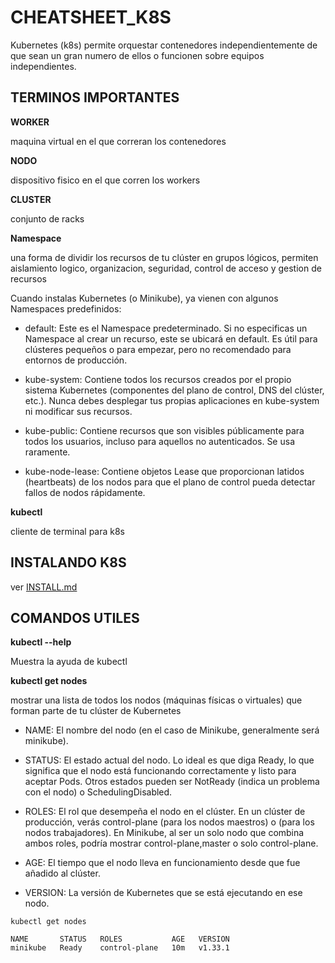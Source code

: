 # CHEATSHEET_K8S
Kubernetes (k8s) permite orquestar contenedores independientemente de que sean un gran numero de ellos o funcionen sobre equipos independientes.

## TERMINOS IMPORTANTES

**WORKER** 

maquina virtual en el que correran los contenedores

**NODO** 

dispositivo fisico en el que corren los workers

**CLUSTER** 

conjunto de racks

**Namespace**

una forma de dividir los recursos de tu clúster en grupos lógicos, permiten aislamiento logico, organizacion, seguridad, control de acceso y gestion de recursos

Cuando instalas Kubernetes (o Minikube), ya vienen con algunos Namespaces predefinidos:

- default: Este es el Namespace predeterminado. Si no especificas un Namespace al crear un recurso, este se ubicará en default. Es útil para clústeres pequeños o para empezar, pero no recomendado para entornos de producción.

- kube-system: Contiene todos los recursos creados por el propio sistema Kubernetes (componentes del plano de control, DNS del clúster, etc.). Nunca debes desplegar tus propias aplicaciones en kube-system ni modificar sus recursos.

- kube-public: Contiene recursos que son visibles públicamente para todos los usuarios, incluso para aquellos no autenticados. Se usa raramente.

- kube-node-lease: Contiene objetos Lease que proporcionan latidos (heartbeats) de los nodos para que el plano de control pueda detectar fallos de nodos rápidamente.

**kubectl** 

cliente de terminal para k8s


## INSTALANDO K8S
ver [INSTALL.md](https://github.com/elarreglador/cheatsheet_K8S/blob/main/INSTALL.md)

## COMANDOS UTILES
**kubectl --help**

Muestra la ayuda de kubectl

**kubectl get nodes** 

mostrar una lista de todos los nodos (máquinas físicas o virtuales) que forman parte de tu clúster de Kubernetes

- NAME: El nombre del nodo (en el caso de Minikube, generalmente será minikube).

- STATUS: El estado actual del nodo. Lo ideal es que diga Ready, lo que significa que el nodo está funcionando correctamente y listo para aceptar Pods. Otros estados pueden ser NotReady (indica un problema con el nodo) o SchedulingDisabled.

- ROLES: El rol que desempeña el nodo en el clúster. En un clúster de producción, verás control-plane (para los nodos maestros) o <none> (para los nodos trabajadores). En Minikube, al ser un solo nodo que combina ambos roles, podría mostrar control-plane,master o solo control-plane.

- AGE: El tiempo que el nodo lleva en funcionamiento desde que fue añadido al clúster.

- VERSION: La versión de Kubernetes que se está ejecutando en ese nodo.
```
kubectl get nodes

NAME       STATUS   ROLES           AGE   VERSION
minikube   Ready    control-plane   10m   v1.33.1

```

